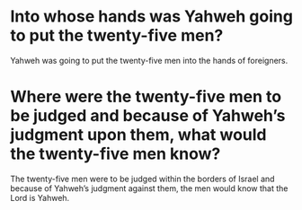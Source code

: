 # Into whose hands was Yahweh going to put the twenty-five men?

Yahweh was going to put the twenty-five men into the hands of foreigners.

# Where were the twenty-five men to be judged and because of Yahweh’s judgment upon them, what would the twenty-five men know?

The twenty-five men were to be judged within the borders of Israel and because of Yahweh’s judgment against them, the men would know that the Lord is Yahweh.
